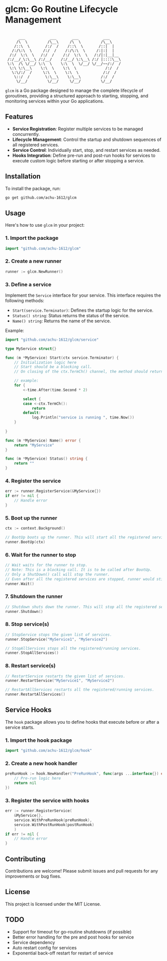 # glcm: Go Routine Lifecycle Management
```

      ___           ___       ___           ___
     /\  \         /\__\     /\  \         /\__\
    /::\  \       /:/  /    /::\  \       /::|  |
   /:/\:\  \     /:/  /    /:/\:\  \     /:|:|  |
  /:/  \:\  \   /:/  /    /:/  \:\  \   /:/|:|__|__
 /:/__/_\:\__\ /:/__/    /:/__/ \:\__\ /:/ |::::\__\
 \:\  /\ \/__/ \:\  \    \:\  \  \/__/ \/__/~~/:/  /
  \:\ \:\__\    \:\  \    \:\  \             /:/  /
   \:\/:/  /     \:\  \    \:\  \           /:/  /
    \::/  /       \:\__\    \:\__\         /:/  /
     \/__/         \/__/     \/__/         \/__/

```



`glcm` is a Go package designed to manage the complete lifecycle of goroutines, providing a structured approach to starting, stopping, and monitoring services within your Go applications.

## Features

- **Service Registration**: Register multiple services to be managed concurrently.
- **Lifecycle Management**: Control the startup and shutdown sequences of all registered services.
- **Service Control**: Individually start, stop, and restart services as needed.
- **Hooks Integration**: Define pre-run and post-run hooks for services to execute custom logic before starting or after stopping a service.

## Installation

To install the package, run:

```bash
go get github.com/achu-1612/glcm
```

## Usage

Here's how to use `glcm` in your project:

### 1. Import the package

```go
import "github.com/achu-1612/glcm"
```

### 2. Create a new runner

```go
runner := glcm.NewRunner()
```

### 3. Define a service

Implement the `Service` interface for your service. This interface requires the following methods:

- `Start(service.Terminator)`: Defines the startup logic for the service.
- `Status() string`: Status returns the status of the service.
- `Name() string`: Returns the name of the service.

Example:

```go
import "github.com/achu-1612/glcm/service"

type MyService struct{}

func (m *MyService) Start(ctx service.Terminator) {
    // Initialization logic here
    // Start should be a blocking call.
    // On closing of the ctx.TermCh() channel, the method should return.

    // example: 
    for {
		<-time.After(time.Second * 2)

		select {
		case <-ctx.TermCh():
			return
		default:
			log.Println("service is running ", time.Now())
	}
	
}

func (m *MyService) Name() error {
    return "MyService"
}

func (m *MyService) Status() string {
    return ""
}
```

### 4. Register the service

```go
err := runner.RegisterService(&MyService{})
if err != nil {
    // Handle error
}
```

### 5. Boot up the runner

```go
ctx := context.Background()

// BootUp boots up the runner. This will start all the registered services.
runner.BootUp(ctx)
```

### 6. Wait for the runner to stop

```go
// Wait waits for the runner to stop.
// Note: This is a blocking call. It is to be called after BootUp.
// Only a ShutDown() call will stop the runner.
// Even after all the registered services are stopped, runner would still be running.
runner.Wait()
```

### 7. Shutdown the runner

```go
// Shutdown shuts down the runner. This will stop all the registered services.
runner.Shutdown()
```

### 8. Stop service(s)

```go
// StopService stops the given list of services.
runner.StopService("MyService1", "MyService2")

// StopAllServices stops all the registered/running services.
runner.StopAllServices()
```

### 8. Restart service(s)

```go
// RestartService restarts the given list of services.
runner.RestartService("MyService1", "MyService2")

// RestartAllServices restarts all the registered/running services.
runner.RestartAllServices()
```

## Service Hooks

The `hook` package allows you to define hooks that execute before or after a service starts.

### 1. Import the hook package

```go
import "github.com/achu-1612/glcm/hook"
```

### 2. Create a new hook handler

```go
preRunHook := hook.NewHandler("PreRunHook", func(args ...interface{}) error {
    // Pre-run logic here
    return nil
})
```

### 3. Register the service with hooks

```go
err := runner.RegisterService(
    &MyService{}, 
    service.WithPreRunHook(preRunHook),
    service.WithPostRunHook(postRunHook)
    )
if err != nil {
    // Handle error
}
```

## Contributing

Contributions are welcome! Please submit issues and pull requests for any improvements or bug fixes.

## License

This project is licensed under the MIT License.

## TODO
- Support for timeout for go-routine shutdowns (if possible)
- Better error handling for the pre and post hooks for service
- Service dependency
- Auto restart config for services
- Exponential back-off restart for restart of service

